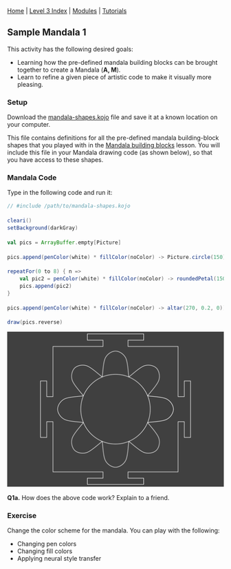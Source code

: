 <div class="nav">
  <a href="../../index.html">Home</a> | <a href="index.html">Level 3 Index</a> | <a href="/modules/modules-index.html">Modules</a> | <a href="../../tutorials-index.html">Tutorials</a>
</div>

## Sample Mandala 1

This activity has the following desired goals:
* Learning how the pre-defined mandala building blocks can be brought together to create a Mandala (**A, M**).
* Learn to refine a given piece of artistic code to make it visually more pleasing.

### Setup

Download the [mandala-shapes.kojo](mandala-shapes.kojo) file and save it at a known location on your computer. 

This file contains definitions for all the pre-defined mandala building-block shapes that you played with in the [Mandala building blocks](mandala-building-blocks.html) lesson. You will include this file in your Mandala drawing code (as shown below), so that you have access to these shapes.

### Mandala Code

Type in the following code and run it:


```scala
// #include /path/to/mandala-shapes.kojo

cleari()
setBackground(darkGray)

val pics = ArrayBuffer.empty[Picture]

pics.append(penColor(white) * fillColor(noColor) -> Picture.circle(150))

repeatFor(0 to 8) { n =>
    val pic2 = penColor(white) * fillColor(noColor) -> roundedPetal(150, 250, n * 45, 45)
    pics.append(pic2)
}

pics.append(penColor(white) * fillColor(noColor) -> altar(270, 0.2, 0))

draw(pics.reverse)
```

<img src="mandala-1.png">

**Q1a.** How does the above code work? Explain to a friend.

### Exercise

Change the color scheme for the mandala. You can play with the following:
* Changing pen colors
* Changing fill colors
* Applying neural style transfer
